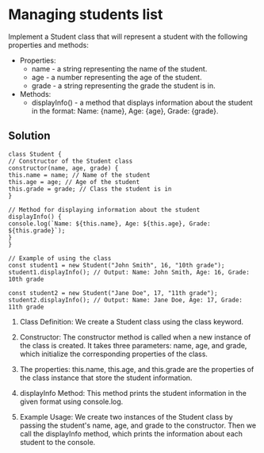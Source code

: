 # Managing students list

Implement a Student class that will represent a student with the following
properties and methods:

- Properties:
  - name - a string representing the name of the student.
  - age - a number representing the age of the student.
  - grade - a string representing the grade the student is in.
- Methods:
  - displayInfo() - a method that displays information about the student in the format: Name: {name}, Age: {age}, Grade: {grade}.

## Solution

```Js
class Student {
// Constructor of the Student class
constructor(name, age, grade) {
this.name = name; // Name of the student
this.age = age; // Age of the student
this.grade = grade; // Class the student is in
}

// Method for displaying information about the student
displayInfo() {
console.log(`Name: ${this.name}, Age: ${this.age}, Grade: ${this.grade}`);
}
}

// Example of using the class
const student1 = new Student("John Smith", 16, "10th grade");
student1.displayInfo(); // Output: Name: John Smith, Age: 16, Grade: 10th grade

const student2 = new Student("Jane Doe", 17, "11th grade");
student2.displayInfo(); // Output: Name: Jane Doe, Age: 17, Grade: 11th grade
```

1. Class Definition: We create a Student class using the class keyword.

2. Constructor: The constructor method is called when a new instance of the class is created. It takes three parameters: name, age, and grade, which initialize the corresponding properties of the class.

3. The properties: this.name, this.age, and this.grade are the properties of the class instance that store the student information.

4. displayInfo Method: This method prints the student information in the given format using console.log.

5. Example Usage: We create two instances of the Student class by passing the student's name, age, and grade to the constructor. Then we call the displayInfo method, which prints the information about each student to the console.
